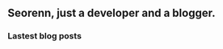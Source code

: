 ## Seorenn, just a developer and a blogger.

### Lastest blog posts
<!-- BLOG-POST-LIST:START -->
<!-- BLOG-POST-LIST:END -->
